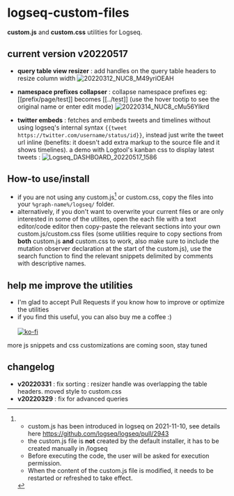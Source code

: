# logseq-custom-files
**custom.js** and **custom.css** utilities for Logseq.

## current version v20220517

* **query table view resizer** : add handles on the query table headers to resize column width
![20220312_NUC8_M49yriOEAH](https://user-images.githubusercontent.com/4605693/158709862-5eb0917f-8b84-4c0b-be9e-bf84eda4e042.gif)

* **namespace prefixes collapser** : collapse namespace prefixes eg: [[prefix/page/test]] becomes [[../test]] (use the hover tootip to see the original name or enter edit mode)
![20220314_NUC8_cMu56YIkrd](https://user-images.githubusercontent.com/4605693/158709836-762e4274-6604-4df8-9d1f-3d0260c6545c.gif)

* **twitter embeds** : fetches and embeds tweets and timelines without using logseq's internal syntax `{{tweet https://twitter.com/username/status/id}}`, instead just write the tweet url inline (benefits: it doesn't add extra markup to the source file and it shows timelines). a demo with Logtool's kanban css to display latest tweets :
![Logseq_DASHBOARD_20220517_1586](https://user-images.githubusercontent.com/4605693/168820686-4af1e0b5-e638-4b00-ac23-0fce80427755.png)


## How-to use/install

- if you are not using any custom.js[^1] or custom.css, copy the files into your `%graph-name%/logseq/` folder.
- alternatively, if you don't want to overwrite your current files or are only interested in some of the utilites, open the each file with a text editor/code editor then copy-paste the relevant sections into your own custom.js/custom.css files (some utilities require to copy sections from **both** custom.js **and** custom.css to work, also make sure to include the mutation observer declaration at the start of the custom.js), use the search function to find the relevant snippets delimited by comments with descriptive names.

[^1]: - custom.js has been introduced in logseq on 2021-11-10, see details here https://github.com/logseq/logseq/pull/2943
    - the custom.js file is **not** created by the default installer, it has to be created manually in /logseq
    - Before executing the code, the user will be asked for execution permission.
    - When the content of the custom.js file is modified, it needs to be restarted or refreshed to take effect.
    
## help me improve the utilities

- I'm glad to accept Pull Requests if you know how to improve or optimize the utilities
- if you find this useful, you can also buy me a coffee :) <br><br>
[![ko-fi](https://ko-fi.com/img/githubbutton_sm.svg)](https://ko-fi.com/O5O1BN89Y)

more js snippets and css customizations are coming soon, stay tuned

## changelog

- **v20220331** : fix sorting : resizer handle was overlapping the table headers. moved style to custom.css
- **v20220329** : fix for advanced queries
